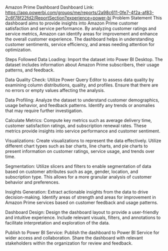 Amazon Prime Dashboard
Dashboard Link: https://app.powerbi.com/groups/me/reports/2a98c611-0fe7-4f2a-af83-2c6f78f22fd2/ReportSection?experience=power-bi
Problem Statement
This dashboard aims to provide insights into Amazon Prime customer satisfaction and service performance. By analyzing customer ratings and service metrics, Amazon can identify areas for improvement and enhance the overall customer experience. The dashboard helps in understanding customer sentiments, service efficiency, and areas needing attention for optimization.

Steps Followed
Data Loading: Import the dataset into Power BI Desktop. The dataset includes information about Amazon Prime subscribers, their usage patterns, and feedback.

Data Quality Check: Utilize Power Query Editor to assess data quality by examining column distributions, quality, and profiles. Ensure that there are no errors or empty values affecting the analysis.

Data Profiling: Analyze the dataset to understand customer demographics, usage behavior, and feedback patterns. Identify any trends or anomalies that may require further investigation.

Calculate Metrics: Compute key metrics such as average delivery time, customer satisfaction ratings, and subscription renewal rates. These metrics provide insights into service performance and customer sentiment.

Visualizations: Create visualizations to represent the data effectively. Utilize different chart types such as bar charts, line charts, and pie charts to present information on customer ratings, service usage, and trends over time.

Segmentation: Utilize slicers and filters to enable segmentation of data based on customer attributes such as age, gender, location, and subscription type. This allows for a more granular analysis of customer behavior and preferences.

Insights Generation: Extract actionable insights from the data to drive decision-making. Identify areas of strength and areas for improvement in Amazon Prime services based on customer feedback and usage patterns.

Dashboard Design: Design the dashboard layout to provide a user-friendly and intuitive experience. Include relevant visuals, filters, and annotations to facilitate interpretation and exploration of the data.

Publish to Power BI Service: Publish the dashboard to Power BI Service for wider access and collaboration. Share the dashboard with relevant stakeholders within the organization for review and feedback.
